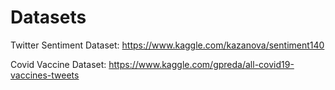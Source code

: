 # Datasets

Twitter Sentiment Dataset:
https://www.kaggle.com/kazanova/sentiment140

Covid Vaccine Dataset:
https://www.kaggle.com/gpreda/all-covid19-vaccines-tweets
